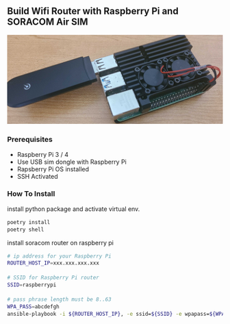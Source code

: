 Build Wifi Router with Raspberry Pi and SORACOM Air SIM
---


![](./image.png)


### Prerequisites

- Raspberry Pi 3 / 4
- Use USB sim dongle with Raspberry Pi
- Rapsberry Pi OS installed
- SSH Activated


### How To Install

install python package and activate virtual env.

```sh
poetry install
poetry shell
```


install soracom router on raspberry pi

```sh
# ip address for your Raspberry Pi 
ROUTER_HOST_IP=xxx.xxx.xxx.xxx

# SSID for Raspberry Pi router
SSID=raspberrypi

# pass phrase length must be 8..63
WPA_PASS=abcdefgh 
ansible-playbook -i ${ROUTER_HOST_IP}, -e ssid=${SSID} -e wpapass=${WPA_PASS} ./soracom_router.yaml
```


